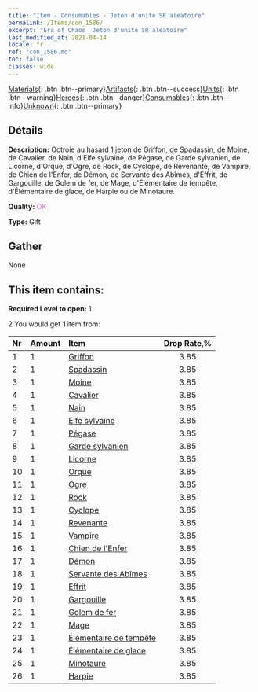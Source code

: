 ```yaml
---
title: "Item - Consumables - Jeton d'unité SR aléatoire"
permalink: /Items/con_1586/
excerpt: "Era of Chaos  Jeton d'unité SR aléatoire"
last_modified_at: 2021-04-14
locale: fr
ref: "con_1586.md"
toc: false
classes: wide
---
```

 [Materials](/fr/Items/){: .btn .btn--primary}[Artifacts](/fr/Items/Artifacts/){: .btn .btn--success}[Units](/fr/Items/Units/){: .btn .btn--warning}[Heroes](/fr/Items/Heroes/){: .btn .btn--danger}[Consumables](/fr/Items/Consumables/){: .btn .btn--info}[Unknown](/fr/Items/Unknown/){: .btn .btn--primary}

## Détails
 **Description:** Octroie au hasard 1 jeton de Griffon, de Spadassin, de Moine, de Cavalier, de Nain, d'Elfe sylvaine, de Pégase, de Garde sylvanien, de Licorne, d'Orque, d'Ogre, de Rock, de Cyclope, de Revenante, de Vampire, de Chien de l'Enfer, de Démon, de Servante des Abîmes, d'Effrit, de Gargouille, de Golem de fer, de Mage, d'Élémentaire de tempête, d'Élémentaire de glace, de Harpie ou de Minotaure.

 **Quality:** <span style="color: #DA70D6">OK</span>

 **Type:** Gift

## Gather

  None

## This item contains:

 **Required Level to open:** 1

 2 You would get **1** item  from:

  | Nr | Amount |     Item    | Drop Rate,% |
  |:---|:-------|:------------|:---------:|
  | 1 | 1 | [Griffon](/fr/Items/unt_192/) | 3.85 | 
  | 2 | 1 | [Spadassin](/fr/Items/unt_193/) | 3.85 | 
  | 3 | 1 | [Moine](/fr/Items/unt_194/) | 3.85 | 
  | 4 | 1 | [Cavalier ](/fr/Items/unt_195/) | 3.85 | 
  | 5 | 1 | [Nain](/fr/Items/unt_200/) | 3.85 | 
  | 6 | 1 | [Elfe sylvaine](/fr/Items/unt_201/) | 3.85 | 
  | 7 | 1 | [Pégase](/fr/Items/unt_202/) | 3.85 | 
  | 8 | 1 | [Garde sylvanien](/fr/Items/unt_203/) | 3.85 | 
  | 9 | 1 | [Licorne](/fr/Items/unt_204/) | 3.85 | 
  | 10 | 1 | [Orque](/fr/Items/unt_219/) | 3.85 | 
  | 11 | 1 | [Ogre](/fr/Items/unt_220/) | 3.85 | 
  | 12 | 1 | [Rock](/fr/Items/unt_221/) | 3.85 | 
  | 13 | 1 | [Cyclope](/fr/Items/unt_222/) | 3.85 | 
  | 14 | 1 | [Revenante](/fr/Items/unt_210/) | 3.85 | 
  | 15 | 1 | [Vampire](/fr/Items/unt_211/) | 3.85 | 
  | 16 | 1 | [Chien de l'Enfer](/fr/Items/unt_228/) | 3.85 | 
  | 17 | 1 | [Démon](/fr/Items/unt_229/) | 3.85 | 
  | 18 | 1 | [Servante des Abîmes](/fr/Items/unt_230/) | 3.85 | 
  | 19 | 1 | [Effrit](/fr/Items/unt_231/) | 3.85 | 
  | 20 | 1 | [Gargouille](/fr/Items/unt_236/) | 3.85 | 
  | 21 | 1 | [Golem de fer](/fr/Items/unt_237/) | 3.85 | 
  | 22 | 1 | [Mage](/fr/Items/unt_238/) | 3.85 | 
  | 23 | 1 | [Élémentaire de tempête](/fr/Items/unt_263/) | 3.85 | 
  | 24 | 1 | [Élémentaire de glace](/fr/Items/unt_264/) | 3.85 | 
  | 25 | 1 | [Minotaure](/fr/Items/unt_248/) | 3.85 | 
  | 26 | 1 | [Harpie](/fr/Items/unt_245/) | 3.85 | 
